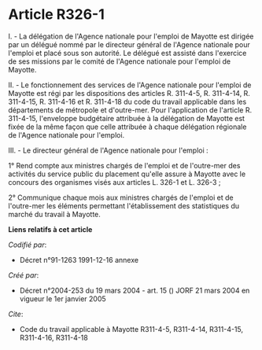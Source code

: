 # Article R326-1

I. - La délégation de l'Agence nationale pour l'emploi de Mayotte est dirigée par un délégué nommé par le directeur général
de l'Agence nationale pour l'emploi et placé sous son autorité. Le délégué est assisté dans l'exercice de ses missions par le
comité de l'Agence nationale pour l'emploi de Mayotte.

II. - Le fonctionnement des services de l'Agence nationale pour l'emploi de Mayotte est régi par les dispositions des
articles R. 311-4-5, R. 311-4-14, R. 311-4-15, R. 311-4-16 et R. 311-4-18 du code du travail applicable dans les départements
de métropole et d'outre-mer. Pour l'application de l'article R. 311-4-15, l'enveloppe budgétaire attribuée à la délégation de
Mayotte est fixée de la même façon que celle attribuée à chaque délégation régionale de l'Agence nationale pour l'emploi.

III. - Le directeur général de l'Agence nationale pour l'emploi :

1° Rend compte aux ministres chargés de l'emploi et de l'outre-mer des activités du service public du placement qu'elle
assure à Mayotte avec le concours des organismes visés aux articles L. 326-1 et L. 326-3 ;

2° Communique chaque mois aux ministres chargés de l'emploi et de l'outre-mer les éléments permettant l'établissement des
statistiques du marché du travail à Mayotte.

**Liens relatifs à cet article**

_Codifié par_:

  - Décret n°91-1263 1991-12-16 annexe

_Créé par_:

  - Décret n°2004-253 du 19 mars 2004 - art. 15 () JORF 21 mars 2004 en vigueur le 1er janvier 2005

_Cite_:

  - Code du travail applicable à Mayotte R311-4-5, R311-4-14, R311-4-15, R311-4-16, R311-4-18
